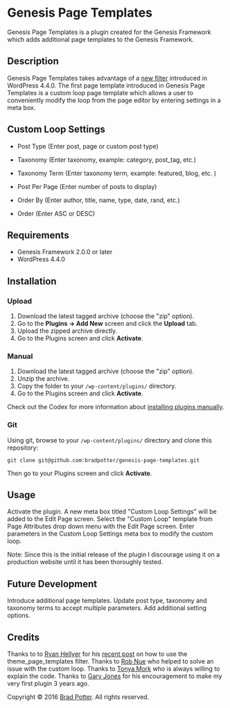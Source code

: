 # Genesis Page Templates

Genesis Page Templates is a plugin created for the Genesis Framework which adds additional page templates to the Genesis Framework.

## Description

Genesis Page Templates takes advantage of a [new filter](https://core.trac.wordpress.org/changeset/34995/) introduced in WordPress 4.4.0. The first page template introduced in Genesis Page Templates is a custom loop page template which allows a user to conveniently modify the loop from the page editor by entering settings in a meta box.


## Custom Loop Settings

* Post Type (Enter post, page or custom post type) 

* Taxonomy (Enter taxonomy, example: category, post_tag, etc.)

* Taxonomy Term (Enter taxonomy term, example: featured, blog, etc. )

* Post Per Page (Enter number of posts to display)

* Order By (Enter author, title, name, type, date, rand, etc.)

* Order (Enter ASC or DESC)


## Requirements

* Genesis Framework 2.0.0 or later
* WordPress 4.4.0

## Installation

### Upload

1. Download the latest tagged archive (choose the "zip" option).
2. Go to the __Plugins -> Add New__ screen and click the __Upload__ tab.
3. Upload the zipped archive directly.
4. Go to the Plugins screen and click __Activate__.

### Manual

1. Download the latest tagged archive (choose the "zip" option).
2. Unzip the archive.
3. Copy the folder to your `/wp-content/plugins/` directory.
4. Go to the Plugins screen and click __Activate__.

Check out the Codex for more information about [installing plugins manually](http://codex.wordpress.org/Managing_Plugins#Manual_Plugin_Installation).

### Git

Using git, browse to your `/wp-content/plugins/` directory and clone this repository:

`git clone git@github.com:bradpotter/genesis-page-templates.git`

Then go to your Plugins screen and click __Activate__.

## Usage

Activate the plugin. A new meta box titled "Custom Loop Settings" will be added to the Edit Page screen. Select the "Custom Loop" template from Page Attributes drop down menu with the Edit Page screen. Enter parameters in the Custom Loop Settings meta box to modify the custom loop. 

Note: Since this is the initial release of the plugin I discourage using it on a production website until it has been thoroughly tested.

## Future Development

Introduce additional page templates. Update post type, taxonomy and taxonomy terms to accept multiple parameters. Add additional setting options.

## Credits

Thanks to to [Ryan Hellyer](https://twitter.com/ryanhellyer) for his [recent post](https://geek.hellyer.kiwi/2016/01/20/dynamic-page-templates-in-wordpress-4-4/) on how to use the theme_page_templates filter.
Thanks to [Rob Nue](https://twitter.com/rob_neu) who helped to solve an issue with the custom loop.
Thanks to [Tonya Mork](https://twitter.com/hellofromTonya) who is always willing to explain the code.
Thanks to [Gary Jones](http://gamajo.com) for his encouragement to make my very first plugin 3 years ago.

Copyright © 2016 [Brad Potter](http://bradpotter.com). All rights reserved.